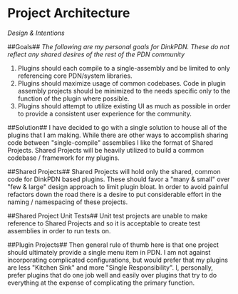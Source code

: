 # Project Architecture
_Design & Intentions_

##Goals##
_The following are my personal goals for DinkPDN. These do not reflect any shared desires of the rest of the PDN community_
  1. Plugins should each compile to a single-assembly and be limited to only referencing core PDN/system libraries.
  2. Plugins should maximize usage of common codebases. Code in plugin assembly projects should be minimized to the needs specific only to the function of the plugin where possible.
  3. Plugins should attempt to utilize existing UI as much as possible in order to provide a consistent user experience for the community.

##Solution##
I have decided to go with a single solution to house all of the plugins that I am making.
While there are other ways to accomplish sharing code between "single-compile" assemblies I like the format of Shared Projects.
Shared Projects will be heavily utilized to build a common codebase / framework for my plugins.

##Shared Projects##
Shared Projects will hold only the shared, common code for DinkPDN based plugins. 
These should favor a "many & small" over "few & large" design approach to limit plugin bloat.
In order to avoid painful refactors down the road there is a desire to put considerable effort in the naming / namespacing of these projects.

##Shared Project Unit Tests##
Unit test projects are unable to make reference to Shared Projects and so it is acceptable to create test assemblies in order to run tests on.

##Plugin Projects##
Then general rule of thumb here is that one project should ultimately provide a single menu item in PDN.
I am not against incorporating complicated configurations, but would prefer that my plugins are less "Kitchen Sink" and more "Single Responsibility".
I, personally, prefer plugins that do one job well and easily over plugins that try to do everything at the expense of complicating the primary function.


